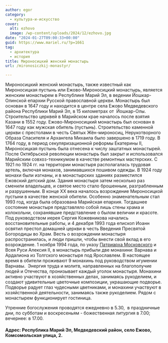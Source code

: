 ```yaml
---
author: egor
category:
  - культура-и-искусство
cover:
  alt: ezhovo
  image: /wp-content/uploads/2024/12/ezhovo.jpg
date: "2024-01-27T09:00:33+00:00"
guid: https://www.mariel.ru/?p=1661
tag:
  - архитектура
  - история
title: Мироносицкий женский монастырь
url: /mironosiczkij-monastyr/

---
```

Мироносицкий женский монастырь, также известный как Мироносицкая пустынь или Ежово-Мироносицкий монастырь, является женским монастырем в Республике Марий Эл, в ведении Йошкар-Олинской епархии Русской православной церкви. Монастырь был основан в 1647 году и находится в центре села Ежово Медведевского района Республики Марий Эл, в 15 километрах от  Йошкар-Олы.
Строительство церквей в Марийском крае началось после взятия Казани в 1552 году. Ежово-Мироносицкий монастырь был основан в 1647 году как мужская обитель (пустынь). Строительство каменной церкви с престолами в честь Святых Жён-мироносиц, Нерукотворного Образа Спасителя и Архангела Михаила было завершено в 1719 году. В 1764 году, в период секуляризационной реформы Екатерины II, Мироносицкая пустынь была отнесена к числу заштатных монастырей.
После Октябрьской революции монастырь был закрыт и использовался Марийским совхоз-техникумом в качестве ремонтных мастерских. С 1921 по 1924 гг. на территории монастыря располагалась трудовая артель, включая монахов, занимавшихся пошивом одежды. В 1924 году монахи были изгнаны, и в монастырских зданиях разместился Ежовский детский дом. Здания монастыря затем несколько раз сменили владельцев, и святое место стало брошенным, разграбленным и разрушенным.
В конце XX века началось возрождение Мироносицкой пустыни в качестве женской обители. Особенно знаменательным стал 1993 год, когда была образована Марийская епархия. Тогдашнее состояние монастыря представляло собой лишь стены храма и колокольни, сохранявшие представление о былом величии и красоте. Под руководством иерея Сергия Кожевникова начались восстановительные работы, и 4 декабря 1993 года епископ Иоанн освятил престол домашней церкви в честь Введения Пресвятой Богородицы во Храм. Весть о возрождении монастыря распространилась, и люди пришли, чтобы внести свой вклад в его возрождение.
1 ноября 1994 года, по указу [Патриарха Московского](/pamyatnik-patriarhu/) и Всея Руси Алексия II, в монастырь прибыли две монахини: Варнава и Ардалиона из Толгского монастыря под Ярославлем. В настоящее время в обители проживают 9 монахинь под руководством игумении Варнавы.  Энергия труда и молитв, направленных на благополучие людей и Отечества, пронизывает каждый уголок монастыря. Монахини активно участвуют в хозяйственных делах, занимаясь рукоделием, и создают удивительные цветочные композиции, украшающие подворье. Подворье радует глаз чудесными цветниками, и монахини участвуют в хозяйственной деятельности, занимаясь также рукоделием. Рядом с монастырем функционирует гостиница.

Утренние богослужения проводятся ежедневно в 5.30,  в праздничные дни, по субботам и воскресеньям - божественная литургия в 7.00; вечернее: в 17.00.

#### Адрес: Республика Марий Эл, Медведевский район, село Ежово, Комсомольская улица, 2.
